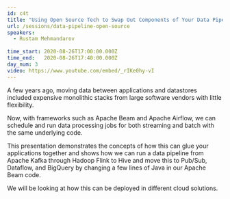 ```yaml
---
id: c4t
title: "Using Open Source Tech to Swap Out Components of Your Data Pipeline"
url: /sessions/data-pipeline-open-source
speakers:
  - Rustam Mehmandarov
  
time_start: 2020-08-26T17:00:00.000Z
time_end:   2020-08-26T17:40:00.000Z
day_num: 3
video: https://www.youtube.com/embed/_rIKe0hy-vI
---
```


A few years ago, moving data between applications and datastores included expensive monolithic stacks from large software vendors with little flexibility.

Now, with frameworks such as Apache Beam and Apache Airflow, we can schedule and run data processing jobs for both streaming and batch with the same underlying code.

This presentation demonstrates the concepts of how this can glue your applications together and shows how we can run a data pipeline from Apache Kafka through Hadoop Flink to Hive and move this to Pub/Sub, Dataflow, and BigQuery by changing a few lines of Java in our Apache Beam code.

We will be looking at how this can be deployed in different cloud solutions.